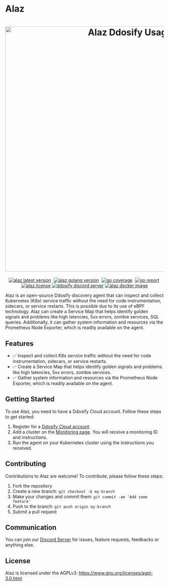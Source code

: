 # Alaz

<h1 align="center">
    <img src="https://imagedelivery.net/jnIqn6NB1gbMLXIvlYKo5A/172d2843-4868-40e9-1bb0-1176d477d600/public" alt="Alaz Ddosify Usage" width="777px" /><br />
</h1>
<p align="center">
    <a href="https://github.com/ddosify/alaz/releases" target="_blank"><img src="https://img.shields.io/github/v/release/ddosify/alaz?style=for-the-badge&logo=github&color=orange" alt="alaz latest version" /></a>&nbsp;
    <a href="https://pkg.go.dev/go.ddosify.com/ddosify" target="_blank"><img src="https://img.shields.io/github/go-mod/go-version/ddosify/alaz?style=for-the-badge&logo=go" alt="alaz golang version" /></a>&nbsp;
    <a href="https://app.codecov.io/gh/ddosify/alaz" target="_blank"><img src="https://img.shields.io/codecov/c/github/ddosify/alaz?style=for-the-badge&logo=codecov" alt="go coverage" /></a>&nbsp;
    <a href="https://goreportcard.com/report/github.com/ddosify/alaz" target="_blank"><img src="https://goreportcard.com/badge/github.com/ddosify/alaz?style=for-the-badge&logo=go" alt="go report" /></a>&nbsp;
    <a href="https://github.com/ddosify/alaz/blob/master/LICENSE" target="_blank"><img src="https://img.shields.io/badge/LICENSE-AGPL--3.0-orange?style=for-the-badge&logo=none" alt="alaz license" /></a>
    <a href="https://discord.gg/9KdnrSUZQg" target="_blank"><img src="https://img.shields.io/discord/898523141788287017?style=for-the-badge&logo=discord&label=DISCORD" alt="ddosify discord server" /></a>
    <a href="https://hub.docker.com/r/ddosify/alaz" target="_blank"><img src="https://img.shields.io/docker/v/ddosify/alaz?style=for-the-badge&logo=docker&label=docker&sort=semver" alt="alaz docker image" /></a>
</p>


Alaz is an open-source Ddosify discovery agent that can inspect and collect Kubernetes (K8s) service traffic without the need for code instrumentation, sidecars, or service restarts. This is possible due to its use of eBPF technology. Alaz can create a Service Map that helps identify golden signals and problems like high latencies, 5xx errors, zombie services, SQL queries. Additionally, it can gather system information and resources via the Prometheus Node Exporter, which is readily available on the agent.

## Features

- ✅ Inspect and collect K8s service traffic without the need for code instrumentation, sidecars, or service restarts.
- ✅ Create a Service Map that helps identify golden signals and problems like high latencies, 5xx errors, zombie services.
- ✅ Gather system information and resources via the Prometheus Node Exporter, which is readily available on the agent.

## Getting Started

To use Alaz, you need to have a Ddosify Cloud account. Follow these steps to get started:

1. Register for a [Ddosify Cloud account](https://app.ddosify.com/register).
2. Add a cluster on the [Monitoring page](https://app.ddosify.com/monitoring). You will receive a monitoring ID and instructions.
3. Run the agent on your Kubernetes cluster using the instructions you received.

## Contributing

Contributions to Alaz are welcome! To contribute, please follow these steps:

1. Fork the repository
2. Create a new branch: `git checkout -b my-branch`
3. Make your changes and commit them: `git commit -am 'Add some feature'`
4. Push to the branch: `git push origin my-branch`
5. Submit a pull request

## Communication

You can join our [Discord Server](https://discord.gg/9KdnrSUZQg) for issues, feature requests, feedbacks or anything else. 

## License

Alaz is licensed under the AGPLv3: https://www.gnu.org/licenses/agpl-3.0.html
